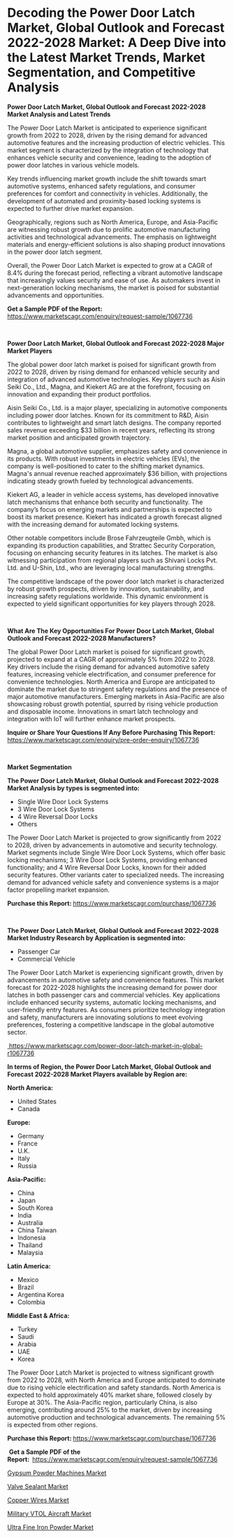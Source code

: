 <p><h1>Decoding the Power Door Latch Market, Global Outlook and Forecast 2022-2028 Market: A Deep Dive into the Latest Market Trends, Market Segmentation, and Competitive Analysis</h1></p><p><strong>Power Door Latch Market, Global Outlook and Forecast 2022-2028 Market Analysis and Latest Trends</strong></p>
<p><p>The Power Door Latch Market is anticipated to experience significant growth from 2022 to 2028, driven by the rising demand for advanced automotive features and the increasing production of electric vehicles. This market segment is characterized by the integration of technology that enhances vehicle security and convenience, leading to the adoption of power door latches in various vehicle models.</p><p>Key trends influencing market growth include the shift towards smart automotive systems, enhanced safety regulations, and consumer preferences for comfort and connectivity in vehicles. Additionally, the development of automated and proximity-based locking systems is expected to further drive market expansion. </p><p>Geographically, regions such as North America, Europe, and Asia-Pacific are witnessing robust growth due to prolific automotive manufacturing activities and technological advancements. The emphasis on lightweight materials and energy-efficient solutions is also shaping product innovations in the power door latch segment. </p><p>Overall, the Power Door Latch Market is expected to grow at a CAGR of 8.4% during the forecast period, reflecting a vibrant automotive landscape that increasingly values security and ease of use. As automakers invest in next-generation locking mechanisms, the market is poised for substantial advancements and opportunities.</p></p>
<p><strong>Get a Sample PDF of the Report:&nbsp;</strong> <a href="https://www.marketscagr.com/enquiry/request-sample/1067736">https://www.marketscagr.com/enquiry/request-sample/1067736</a></p>
<p>&nbsp;</p>
<p><strong>Power Door Latch Market, Global Outlook and Forecast 2022-2028 Major Market Players</strong></p>
<p><p>The global power door latch market is poised for significant growth from 2022 to 2028, driven by rising demand for enhanced vehicle security and integration of advanced automotive technologies. Key players such as Aisin Seiki Co., Ltd., Magna, and Kiekert AG are at the forefront, focusing on innovation and expanding their product portfolios.</p><p>Aisin Seiki Co., Ltd. is a major player, specializing in automotive components including power door latches. Known for its commitment to R&D, Aisin contributes to lightweight and smart latch designs. The company reported sales revenue exceeding $33 billion in recent years, reflecting its strong market position and anticipated growth trajectory.</p><p>Magna, a global automotive supplier, emphasizes safety and convenience in its products. With robust investments in electric vehicles (EVs), the company is well-positioned to cater to the shifting market dynamics. Magna's annual revenue reached approximately $36 billion, with projections indicating steady growth fueled by technological advancements.</p><p>Kiekert AG, a leader in vehicle access systems, has developed innovative latch mechanisms that enhance both security and functionality. The company’s focus on emerging markets and partnerships is expected to boost its market presence. Kiekert has indicated a growth forecast aligned with the increasing demand for automated locking systems.</p><p>Other notable competitors include Brose Fahrzeugteile Gmbh, which is expanding its production capabilities, and Strattec Security Corporation, focusing on enhancing security features in its latches. The market is also witnessing participation from regional players such as Shivani Locks Pvt. Ltd. and U-Shin, Ltd., who are leveraging local manufacturing strengths.</p><p>The competitive landscape of the power door latch market is characterized by robust growth prospects, driven by innovation, sustainability, and increasing safety regulations worldwide. This dynamic environment is expected to yield significant opportunities for key players through 2028.</p></p>
<p>&nbsp;</p>
<p><strong>What Are The Key Opportunities For Power Door Latch Market, Global Outlook and Forecast 2022-2028 Manufacturers?</strong></p>
<p><p>The global Power Door Latch market is poised for significant growth, projected to expand at a CAGR of approximately 5% from 2022 to 2028. Key drivers include the rising demand for advanced automotive safety features, increasing vehicle electrification, and consumer preference for convenience technologies. North America and Europe are anticipated to dominate the market due to stringent safety regulations and the presence of major automotive manufacturers. Emerging markets in Asia-Pacific are also showcasing robust growth potential, spurred by rising vehicle production and disposable income. Innovations in smart latch technology and integration with IoT will further enhance market prospects.</p></p>
<p><strong>Inquire or Share Your Questions If Any Before Purchasing This Report:</strong> <a href="https://www.marketscagr.com/enquiry/pre-order-enquiry/1067736">https://www.marketscagr.com/enquiry/pre-order-enquiry/1067736</a></p>
<p>&nbsp;</p>
<p><strong>Market Segmentation</strong></p>
<p><strong>The Power Door Latch Market, Global Outlook and Forecast 2022-2028 Market Analysis by types is segmented into:</strong></p>
<p><ul><li>Single Wire Door Lock Systems</li><li>3 Wire Door Lock Systems</li><li>4 Wire Reversal Door Locks</li><li>Others</li></ul></p>
<p><p>The Power Door Latch Market is projected to grow significantly from 2022 to 2028, driven by advancements in automotive and security technology. Market segments include Single Wire Door Lock Systems, which offer basic locking mechanisms; 3 Wire Door Lock Systems, providing enhanced functionality; and 4 Wire Reversal Door Locks, known for their added security features. Other variants cater to specialized needs. The increasing demand for advanced vehicle safety and convenience systems is a major factor propelling market expansion.</p></p>
<p><strong>Purchase this Report:&nbsp;</strong><a href="https://www.marketscagr.com/purchase/1067736">https://www.marketscagr.com/purchase/1067736</a></p>
<p>&nbsp;</p>
<p><strong>The Power Door Latch Market, Global Outlook and Forecast 2022-2028 Market Industry Research by Application is segmented into:</strong></p>
<p><ul><li>Passenger Car</li><li>Commercial Vehicle</li></ul></p>
<p><p>The Power Door Latch Market is experiencing significant growth, driven by advancements in automotive safety and convenience features. This market forecast for 2022-2028 highlights the increasing demand for power door latches in both passenger cars and commercial vehicles. Key applications include enhanced security systems, automatic locking mechanisms, and user-friendly entry features. As consumers prioritize technology integration and safety, manufacturers are innovating solutions to meet evolving preferences, fostering a competitive landscape in the global automotive sector.</p></p>
<p><a href="https://www.marketscagr.com/power-door-latch-market-in-global-r1067736">&nbsp;https://www.marketscagr.com/power-door-latch-market-in-global-r1067736</a></p>
<p><strong>In terms of Region, the Power Door Latch Market, Global Outlook and Forecast 2022-2028 Market Players available by Region are:</strong></p>
<p>
    <p> <strong> North America: </strong>
        <ul>
            <li>United States</li>
            <li>Canada</li>
        </ul>
        </p> 
    <p> <strong> Europe: </strong>
        <ul>
            <li>Germany</li>
            <li>France</li>
            <li>U.K.</li>
            <li>Italy</li>
            <li>Russia</li>
        </ul>
        </p> 
    <p> <strong> Asia-Pacific: </strong>
        <ul>
            <li>China</li>
            <li>Japan</li>
            <li>South Korea</li>
            <li>India</li>
            <li>Australia</li>
            <li>China Taiwan</li>
            <li>Indonesia</li>
            <li>Thailand</li>
            <li>Malaysia</li>
        </ul>
        </p> 
    <p> <strong> Latin America: </strong>
        <ul>
            <li>Mexico</li>
            <li>Brazil</li>
            <li>Argentina Korea</li>
            <li>Colombia</li>
        </ul>
        </p> 
    <p> <strong> Middle East & Africa: </strong>
        <ul>
            <li>Turkey</li>
            <li>Saudi</li>
            <li>Arabia</li>
            <li>UAE</li>
            <li>Korea</li>
        </ul>
    </p>
    </p>
<p><p>The Power Door Latch Market is projected to witness significant growth from 2022 to 2028, with North America and Europe anticipated to dominate due to rising vehicle electrification and safety standards. North America is expected to hold approximately 40% market share, followed closely by Europe at 30%. The Asia-Pacific region, particularly China, is also emerging, contributing around 25% to the market, driven by increasing automotive production and technological advancements. The remaining 5% is expected from other regions.</p></p>
<p><strong>Purchase this Report: </strong><a href="https://www.marketscagr.com/purchase/1067736">https://www.marketscagr.com/purchase/1067736</a></p>
<p>&nbsp;<strong>Get a Sample PDF of the Report:&nbsp;&nbsp;</strong><a href="https://www.marketscagr.com/enquiry/request-sample/1067736">https://www.marketscagr.com/enquiry/request-sample/1067736</a></p>
<p><strong></strong></p>
<p><p><a href="https://medium.com/@audieyost/this-gypsum-powder-machines-market-research-report-evaluates-the-key-market-trends-drivers-and-2dda122a81b6">Gypsum Powder Machines Market</a></p><p><a href="https://www.linkedin.com/pulse/future-insights-valve-sealant-market-trends-regional-analysis-year-k6uke?trackingId=vBvJijZzSXqmZkmbWqTXkg%3D%3D">Valve Sealant Market</a></p><p><a href="https://issuu.com/reportprime-2/docs/copper-wires-market-size-2030.pptx_f59efa94b63905">Copper Wires Market</a></p><p><a href="https://medium.com/@dylan.greene85678/the-military-vtol-aircraft-market-industry-provides-a-comprehensive-and-current-analysis-of-the-b4d8afed5305">Military VTOL Aircraft Market</a></p><p><a href="https://issuu.com/reportprime-2/docs/ultra-fine-iron-powder-market-size-_7830b09752a79d">Ultra Fine Iron Powder Market</a></p></p>